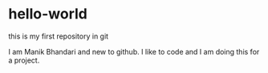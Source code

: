 # hello-world
this is my first repository in git

I am Manik Bhandari and new to github. I like to code and I am doing this for a project.
